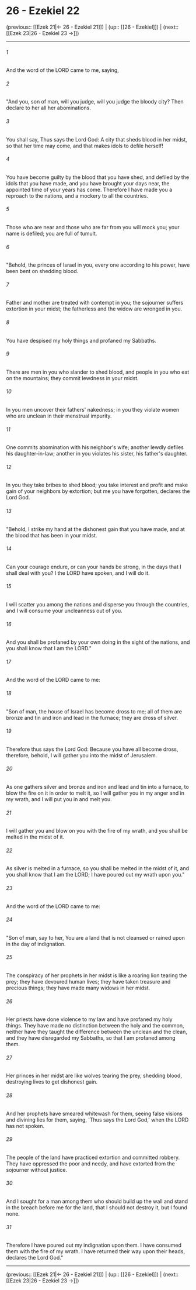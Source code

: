 # 26 - Ezekiel 22

(previous:: [[Ezek 21|← 26 - Ezekiel 21]]) | (up:: [[26 - Ezekiel]]) | (next:: [[Ezek 23|26 - Ezekiel 23 →]])

***


###### 1 
And the word of the LORD came to me, saying, 

###### 2 
"And you, son of man, will you judge, will you judge the bloody city? Then declare to her all her abominations. 

###### 3 
You shall say, Thus says the Lord God: A city that sheds blood in her midst, so that her time may come, and that makes idols to defile herself! 

###### 4 
You have become guilty by the blood that you have shed, and defiled by the idols that you have made, and you have brought your days near, the appointed time of your years has come. Therefore I have made you a reproach to the nations, and a mockery to all the countries. 

###### 5 
Those who are near and those who are far from you will mock you; your name is defiled; you are full of tumult. 

###### 6 
"Behold, the princes of Israel in you, every one according to his power, have been bent on shedding blood. 

###### 7 
Father and mother are treated with contempt in you; the sojourner suffers extortion in your midst; the fatherless and the widow are wronged in you. 

###### 8 
You have despised my holy things and profaned my Sabbaths. 

###### 9 
There are men in you who slander to shed blood, and people in you who eat on the mountains; they commit lewdness in your midst. 

###### 10 
In you men uncover their fathers' nakedness; in you they violate women who are unclean in their menstrual impurity. 

###### 11 
One commits abomination with his neighbor's wife; another lewdly defiles his daughter-in-law; another in you violates his sister, his father's daughter. 

###### 12 
In you they take bribes to shed blood; you take interest and profit and make gain of your neighbors by extortion; but me you have forgotten, declares the Lord God. 

###### 13 
"Behold, I strike my hand at the dishonest gain that you have made, and at the blood that has been in your midst. 

###### 14 
Can your courage endure, or can your hands be strong, in the days that I shall deal with you? I the LORD have spoken, and I will do it. 

###### 15 
I will scatter you among the nations and disperse you through the countries, and I will consume your uncleanness out of you. 

###### 16 
And you shall be profaned by your own doing in the sight of the nations, and you shall know that I am the LORD." 

###### 17 
And the word of the LORD came to me: 

###### 18 
"Son of man, the house of Israel has become dross to me; all of them are bronze and tin and iron and lead in the furnace; they are dross of silver. 

###### 19 
Therefore thus says the Lord God: Because you have all become dross, therefore, behold, I will gather you into the midst of Jerusalem. 

###### 20 
As one gathers silver and bronze and iron and lead and tin into a furnace, to blow the fire on it in order to melt it, so I will gather you in my anger and in my wrath, and I will put you in and melt you. 

###### 21 
I will gather you and blow on you with the fire of my wrath, and you shall be melted in the midst of it. 

###### 22 
As silver is melted in a furnace, so you shall be melted in the midst of it, and you shall know that I am the LORD; I have poured out my wrath upon you." 

###### 23 
And the word of the LORD came to me: 

###### 24 
"Son of man, say to her, You are a land that is not cleansed or rained upon in the day of indignation. 

###### 25 
The conspiracy of her prophets in her midst is like a roaring lion tearing the prey; they have devoured human lives; they have taken treasure and precious things; they have made many widows in her midst. 

###### 26 
Her priests have done violence to my law and have profaned my holy things. They have made no distinction between the holy and the common, neither have they taught the difference between the unclean and the clean, and they have disregarded my Sabbaths, so that I am profaned among them. 

###### 27 
Her princes in her midst are like wolves tearing the prey, shedding blood, destroying lives to get dishonest gain. 

###### 28 
And her prophets have smeared whitewash for them, seeing false visions and divining lies for them, saying, 'Thus says the Lord God,' when the LORD has not spoken. 

###### 29 
The people of the land have practiced extortion and committed robbery. They have oppressed the poor and needy, and have extorted from the sojourner without justice. 

###### 30 
And I sought for a man among them who should build up the wall and stand in the breach before me for the land, that I should not destroy it, but I found none. 

###### 31 
Therefore I have poured out my indignation upon them. I have consumed them with the fire of my wrath. I have returned their way upon their heads, declares the Lord God."

***

(previous:: [[Ezek 21|← 26 - Ezekiel 21]]) | (up:: [[26 - Ezekiel]]) | (next:: [[Ezek 23|26 - Ezekiel 23 →]])
